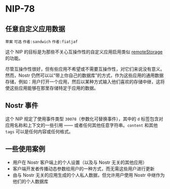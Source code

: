 NIP-78
======

任意自定义应用数据
------------------

`草案` `可选` `作者:sandwich` `作者:fiatjaf`

这个 NIP 的目标是为那些不关心互操作性的自定义应用启用类似 [remoteStorage](https://remotestorage.io/) 的功能。

尽管互操作性很好，但有些应用不希望或不需要互操作性，对它们来说没有意义。然而，Nostr 仍然可以以“带上你自己的数据库”的方式，作为这些应用的通用数据存储，例如：用户打开一个应用，然后以某种方式输入他们喜欢的存储中继，这将使这些应用能够在那里存储特定于应用的数据。

## Nostr 事件

这个 NIP 规定了使用事件类型 `30078`（参数化可替换事件），其中的 `d` 标签包含对应用名称和上下文的一些引用 —— 或者任何其他任意字符串。`content` 和其他 `tags` 可以是任何内容或任何格式。

## 一些使用案例

 - 用户在 Nostr 客户端上的个人设置（以及与 Nostr 无关的其他应用）
 - 客户端开发者传播动态参数给用户的一种方式，而无需这些用户进行更新
 - 由与 Nostr 无关的应用生成的个人私人数据，但允许用户使用 Nostr 中继作为他们的个人数据库
